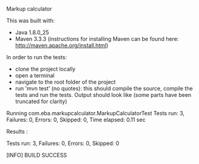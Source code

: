 Markup calculator

This was built with:
 - Java 1.8.0_25
 - Maven 3.3.3 (instructions for installing Maven can be found here: http://maven.apache.org/install.html)
 
In order to run the tests:
 - clone the project locally
 - open a terminal
 - navigate to the root folder of the project
 - run 'mvn test' (no quotes): this should compile the source, compile the tests and run the tests. Output should look like (some parts have been truncated for clarity)
 

Running com.eba.markupcalculator.MarkupCalculatorTest
Tests run: 3, Failures: 0, Errors: 0, Skipped: 0, Time elapsed: 0.11 sec

Results :

Tests run: 3, Failures: 0, Errors: 0, Skipped: 0

[INFO] BUILD SUCCESS

